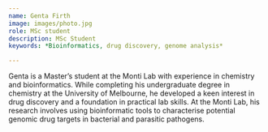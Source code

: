 ```yaml
---
name: Genta Firth
image: images/photo.jpg
role: MSc student
description: MSc Student
keywords: *Bioinformatics, drug discovery, genome analysis*

---
```


Genta is a Master’s student at the Monti Lab with experience in chemistry and bioinformatics. While completing his undergraduate degree in chemistry at the University of Melbourne, he developed a keen interest in drug discovery and a foundation in practical lab skills. At the Monti Lab, his research involves using bioinformatic tools to characterise potential genomic drug targets in bacterial and parasitic pathogens.
